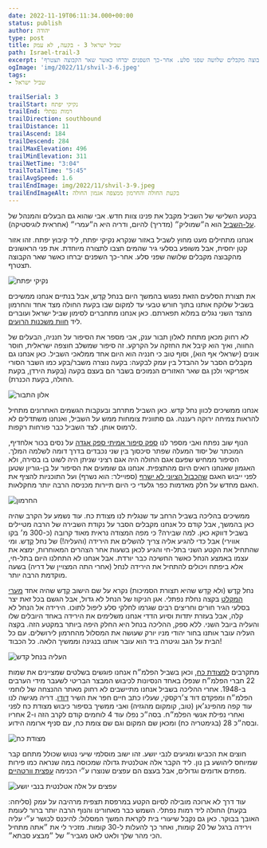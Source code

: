 ```yaml
---
date: 2022-11-19T06:11:34.000+00:00
status: publish
author: יהודה
type: post
title: שביל ישראל 3 - בקעה, לא עמק
path: Israel-trail-3
excerpt: 'בקטע השלישי של השביל מקבל את פנינו צוות חדש. אבי שהוא גם הבעלים והמנהל של על-השביל הוא ה״שמוליק״ (מדריך) להיום, ודריה היא ה״עמרי״ (אחראית לוגיסטיקה). אנחנו מתחילים מעט מחוץ לשביל באזור שנקרא נקיקי יפתח, ליד קיבוץ יפתח. זהו אזור קטן יחסית, אבל משופע בסלעי גיר שהמים חצבו לתצורה מיוחדת. את פני הראשונים מהקבוצה מקבלים שלושה שפני סלע. אחר-כך השפנים יברחו כאשר שאר הקבוצה תצטרף.'
ogImage: 'img/2022/11/shvil-3-6.jpeg'
tags:
- שביל ישראל

trailSerial: 3
trailStart: נקיקי יפתח
trailEnd: רמות נפתלי
trailDirection: southbound
trailDistance: 11
trailAscend: 184
trailDescend: 284
trailMaxElevation: 496
trailMinElevation: 311
trailNetTime: "3:04"
trailTotalTime: "5:45"
trailAvgSpeed: 1.6
trailEndImage: img/2022/11/shvil-3-9.jpeg
trailEndImageAlt: בקעת החולה והחרמון ממצפה אגמון החולה
---
```


בקטע השלישי של השביל מקבל את פנינו צוות חדש. אבי שהוא גם הבעלים והמנהל של [על-השביל](https://www.al-hashvil.co.il) הוא ה״שמוליק״ (מדריך) להיום, ודריה היא ה״עמרי״ (אחראית לוגיסטיקה). 

אנחנו מתחילים מעט מחוץ לשביל באזור שנקרא נקיקי יפתח, ליד קיבוץ יפתח. זהו אזור קטן יחסית, אבל משופע בסלעי גיר שהמים חצבו לתצורה מיוחדת. את פני הראשונים מהקבוצה מקבלים שלושה שפני סלע. אחר-כך השפנים יברחו כאשר שאר הקבוצה תצטרף.

![נקיקי יפתח](/img/2022/11/shvil-3-1.jpeg "נקיקי יפתח")

את תצורת הסלעים הזאת נפגוש בהמשך היום בנחל קֶדֶש, אבל בנתיים אנחנו ממשיכים בשביל שלוקח אותנו בתוך חורש טבעי עד למקום שבו בקעת החולה מצד אחד והחרמון מהצד השני נגלים במלוא תפארתם. כאן אנחנו מתחברים לסימון שביל ישראל ועוברים ליד [חוות משכנות הרועים](https://amudanan.co.il/w/P52929).

 לא רחוק מכאן מתחת לאלון תבור ענק, אבי מספר את הסיפור על חנניה, הבעלים של החווה, ואיך הוא קיבל את החזקה על הקרקע. זה סיפור שמשלב חוצפה ישראלית, חוסר אונים (ישראלי אף הוא), וסוף טוב כי חנניה הוא היום אחד ממלאכי השביל. כאן אנחנו גם מקבלים הסבר על ההבדל בין עמק לבקעה: בקעה נוצרה משבר/בקע כמו השבר הסורי אפריקאי ולכן גם שאר האזורים הנמוכים בשבר הם בעצם בקעה (בקעת הירדן, בקעת החולה, בקעת הכנרת). 

![אלון התבור](/img/2022/11/shvil-3-3.jpeg "אלון התבור")

אנחנו ממשיכים לכוון נחל קדש. כאן השביל מתרחב ובעקבות הגשמים האחרונים מתחיל להראות צמיחה ירוקה רעננה. גם סתוונית צומחות ממש על השביל, ואנחנו משתדלים לא לרמוס אותן. לצד השביל כבר פורחות רקפות.

הנוף שוב נפתח ואבי מספר לנו [ספק סיפור אמיתי ספק אגדה](https://www.mesaper.co.il/Default.aspx?ID=578c27a2-b61f-437c-8f3f-82781b900cf0) על נסים בכור אלחדיף, המוכתר של יסוד המעלה שפתר סיכסוך בין שני נכבדים בדרך דומה לשלמה המלך. הסיפור ממחיש שפעם אגם החולה היה אגם רציני שניתן היה לשוט בו בסירה, ולא האגמון שאנחנו רואים היום מהתצפית. אנחנו גם שומעים את הסיפור על בן-גוריון שטען לפני ייבוש האגם [שהכבול הציוני לא ישרף](https://www.haaretz.co.il/nature/2019-05-03/ty-article-magazine/.premium/0000017f-dec0-df62-a9ff-ded7a84d0000) (ספויילר: הוא נשרף) ועל התוכניות להציף את האגם מחדש על חלק מאדמות כפר גלעדי כי היום תיירות מכניסה הרבה יותר מחקלאות. 

![החרמון](/img/2022/11/shvil-3-4.jpeg "החרמון")

ממשיכים בהליכה בשביל הרחב עד שנגלית לנו מצודת כח. עוד נשמע על הקרב שהיה כאן בהמשך, אבל קודם כל אנחנו מקבלים הסבר על נקודת השבירה של הרבה מטיילים בשביל דווקא כאן. למה שבירה? כי מפה המצודה נראית מאוד קרובה (כ-300 מ׳ בקו אווירי) אבל כדי להגיע אליה צריך להשלים את הירידה (והעליה!) של נחל קֶדֶש. ומי שהתחיל את הקטע השני בתל-חי והגיע לכאן בשעות אחר הצהרים המאוחרות, ימצא את עצמו באמצע הנחל כאשר החשיכה כבר יורדת. אבל אנחנו לא התחלנו היום בתל-חי, אלא ביפתח ויכולים להתחיל את הירידה לנחל (אחרי התה המצויין של דריה) בשעה מוקדמת הרבה יותר. 

נחל קֶדֶש (ולא קָדֵש שהיא תצורת הסמיכות) נקרא על שם הישוב קֶדֶש שהיה אחד [מערי המקלט](https://www.mgketer.org/mikra/6/21/32/mn) בקצה נחלת נפתלי. אגן הניקוז של הנחל לא גדול, אבל הגשם בכל זאת יצר בסלעי הגיר חורים וחריצים רבים שגרמו לחלקי סלע ליפול לתוכו. הירידה אל הנחל לא קלה, אבל בעזרת יתדות וסיוע הדדי אנחנו משלימים את הירידה באחד היובלים שלו והעליה ביובל השני. ללא ספק, ההליכה בנחל היא החלק היפה ביותר במקטע הזה. בקצה העליה עובר אותנו בחור יהודי מניו יורק שעושה את המסלול מהחרמון לירושלים. עם כל הבית על הגב וגיטרה ביד הוא עובר אותנו בנגינה וממשיך הלאה. כל הכבוד!

![העליה בנחל קדש](/img/2022/11/shvil-3-6.jpeg "העליה בנחל קדש")

מתקרבים [למצודת כח](https://he.wikipedia.org/wiki/מצודת_כ%22ח), וכאן בשביל הפלמ״ח אנחנו פוגשים בשלטים שמציינים את שמות 22 חברי הפלמ״ח שנפלו באחד הנסיונות לכיבוש המבצר הבריטי לשעבר מידי הערבים ב-1948. אחרי ההליכה בשביל אנחנו מתיישבים לא רחוק מאתר ההנצחה של לוחמי הפלמ״ח ומפקדם דוד צ׳רקסקי, שעליו כתב חיים חפר את השיר [דודו](https://www.zemereshet.co.il/m/song.asp?id=432). דריה מגישה לנו עוד קפה מהפינג׳אן (טוב, קומקום  מהגזיה) ואבי ממשיך בסיפור כיבוש מצודת כח לפני ואחרי נפילת אנשי הפלמ״ח. בסה״כ נפלו עוד 4 לוחמים קודם לקרב הזה ו-2 אחריו ובסה״כ 28 (בגימטריה כח) ומכאן שם המקום וגם שם צומת כח, עם סניף ארומה הידוע. 

![מצודת כח](/img/2022/11/shvil-3-7.jpeg "מצודת כח")

חוצים את הכביש ומגיעים לנבי יושע. זהו ישוב מוסלמי שיעי נטוש שכולל מתחם קבר שמיוחס ליהושע בן נון. ליד הקבר אלה אטלנטית גדולה שמכוסה במה שנראה כמו פירות מפתים אדומים וגדולים, אבל בעצם הם עפצים שנוצרו ע״י הכנימה [עפצית וורטהיים](https://www.wildflowers.co.il/hebrew/plant.asp?ID=386). 

![עפצים על אלה אטלנטית בנבי יושע](/img/2022/11/shvil-3-8.jpeg "עפצים על אלה אטלנטית בנבי יושע")

עוד דרך לא ארוכה מובילה לסיום הקטע במרפסת תצפית מרהיבה על עמק (סליחה: בקעת) החולה ליד רמות נפתלי. השמש כבר מאחורינו והנוף הרבה יותר ברור לעומת האובך בבוקר. כאן גם נקבל שיעורי בית לקראת המשך המסלול: להיכנס לכושר ע״י עליה וירידה ברגל של 20 קומות, ואחר כך להעלות ל-30 קומות. מזכיר לי את ״אתה מתחיל הכי מהר שלך ולאט לאט מגביר״ של ״מבצע סבתא״. 
